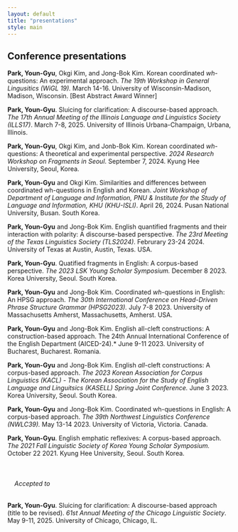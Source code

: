 ```yaml
---
layout: default
title: "presentations"
style: main
---
```


## Conference presentations
**Park, Youn-Gyu**, Okgi Kim, and Jong-Bok Kim. Korean coordinated *wh*-questions: An experimental approach. *The 19th Workshop in General Lingusitics (WiGL 19).* March 14-16. University of Wisconsin-Madison, Madison, Wisconsin. [Best Abstract Award Winner]

**Park, Youn-Gyu**.  Sluicing for clarification: A discourse-based approach. *The 17th Annual Meeting of the Illinois Language and Linguistics Society (ILLS17)*.  March 7-8, 2025. University of Illinois Urbana-Champaign, Urbana, Illinois.

**Park, Youn-Gyu**, Okgi Kim, and Jonb-Bok Kim.  Korean coordinated *wh*-questions: A theoretical and experimental perspective. *2024 Research Workshop on Fragments in Seoul*.  September 7, 2024. Kyung Hee University, Seoul, Korea.

**Park, Youn-Gyu** and Okgi Kim. Similarities and differences between coordinated wh-questions in English and Korean. *Joint Workshop of Department of Language and Information, PNU & Institute for the Study of Language and Information, KHU (KHU-ISLI)*. April 26, 2024. Pusan National University, Busan. South Korea.

**Park, Youn-Gyu** and Jong-Bok Kim. English quantified fragments and their interaction with polarity: A discourse-based perspective. *The 23rd Meeting of the Texas Linguistics Society (TLS2024)*. Februrary 23-24 2024. University of Texas at Austin, Austin, Texas. USA.

**Park, Youn-Gyu**. Quatified fragments in English: A corpus-based perspective. *The 2023 LSK Young Scholar Symposium.* December 8 2023. Korea University, Seoul. South Korea.

**Park, Youn-Gyu** and Jong-Bok Kim. Coordinated *wh*-questions in English: An HPSG approach. *The 30th International Conference on Head-Driven Phrase Structure Grammar (HPSG2023).* July 7-8 2023. University of Massachusetts Amherst, Massachusetts, Amherst. USA.

**Park, Youn-Gyu** and Jong-Bok Kim. English all-cleft constructions: A construction-based approach. The 24th Annual International Conference of the English Department (AICED-24).* June 9-11 2023. University of Bucharest, Bucharest. Romania.

**Park, Youn-Gyu** and Jong-Bok Kim. English *all*-cleft constructions: A corpus-based approach. *The 2023 Korean Association for Corpus Linguistics (KACL) - The Korean Association for the Study of English Language and Linguitsics (KASELL) Spring Joint Conference.* June 3 2023. Korea University, Seoul. South Korea.

**Park, Youn-Gyu** and Jong-Bok Kim. Coordinated wh-questions in English: A corpus-based approach. *The 39th Northwest Linguistics Conference (NWLC39).* May 13-14 2023. University of Victoria, Victoria. Canada.

**Park, Youn-Gyu**. English emphatic reflexives: A corpus-based approach. *The 2021 Fall Linguistic Society of Korea Young Scholar Symposium.* October 22 2021. Kyung Hee University, Seoul. South Korea.  


<br/>

###### &nbsp; &nbsp; Accepted to

**Park, Youn-Gyu**. Sluicing for clarification: A discourse-based approach (title to be revised). *61st Annual Meeting of the Chicago Linguistic Society*. May 9-11, 2025. University of Chicago, Chicago, IL.

<!--**Park, Youn-Gyu** and Jong-Bok Kim. English quantified fragments: A corpus-based approach. *The 16th Annual Meeting of the Illinois Language and Linguistics Society (ILLS16)*.  March 1-2, 2024. University of Illinois Urbana-Champaign, Urbana, Illinois. [Travel grant winner]-->